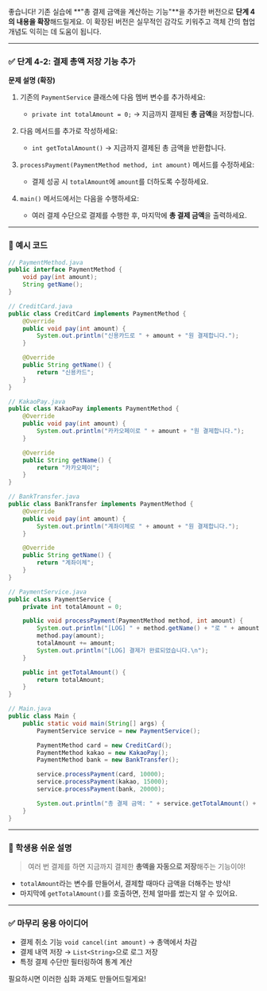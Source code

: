 좋습니다! 기존 실습에 \*\*"총 결제 금액을 계산하는 기능"\*\*을 추가한 버전으로 **단계 4의 내용을 확장**해드릴게요. 이 확장된 버전은 실무적인 감각도 키워주고 객체 간의 협업 개념도 익히는 데 도움이 됩니다.

---

### ✅ 단계 4-2: 결제 총액 저장 기능 추가

**문제 설명 (확장)**

1. 기존의 `PaymentService` 클래스에 다음 멤버 변수를 추가하세요:

   * `private int totalAmount = 0;`
     → 지금까지 결제된 **총 금액**을 저장합니다.

2. 다음 메서드를 추가로 작성하세요:

   * `int getTotalAmount()`
     → 지금까지 결제된 총 금액을 반환합니다.

3. `processPayment(PaymentMethod method, int amount)` 메서드를 수정하세요:

   * 결제 성공 시 `totalAmount`에 `amount`를 더하도록 수정하세요.

4. `main()` 메서드에서는 다음을 수행하세요:

   * 여러 결제 수단으로 결제를 수행한 후, 마지막에 **총 결제 금액**을 출력하세요.

---

### 🔧 예시 코드

```java
// PaymentMethod.java
public interface PaymentMethod {
    void pay(int amount);
    String getName();
}
```

```java
// CreditCard.java
public class CreditCard implements PaymentMethod {
    @Override
    public void pay(int amount) {
        System.out.println("신용카드로 " + amount + "원 결제합니다.");
    }

    @Override
    public String getName() {
        return "신용카드";
    }
}
```

```java
// KakaoPay.java
public class KakaoPay implements PaymentMethod {
    @Override
    public void pay(int amount) {
        System.out.println("카카오페이로 " + amount + "원 결제합니다.");
    }

    @Override
    public String getName() {
        return "카카오페이";
    }
}
```

```java
// BankTransfer.java
public class BankTransfer implements PaymentMethod {
    @Override
    public void pay(int amount) {
        System.out.println("계좌이체로 " + amount + "원 결제합니다.");
    }

    @Override
    public String getName() {
        return "계좌이체";
    }
}
```

```java
// PaymentService.java
public class PaymentService {
    private int totalAmount = 0;

    public void processPayment(PaymentMethod method, int amount) {
        System.out.println("[LOG] " + method.getName() + "로 " + amount + "원 결제를 시작합니다.");
        method.pay(amount);
        totalAmount += amount;
        System.out.println("[LOG] 결제가 완료되었습니다.\n");
    }

    public int getTotalAmount() {
        return totalAmount;
    }
}
```

```java
// Main.java
public class Main {
    public static void main(String[] args) {
        PaymentService service = new PaymentService();

        PaymentMethod card = new CreditCard();
        PaymentMethod kakao = new KakaoPay();
        PaymentMethod bank = new BankTransfer();

        service.processPayment(card, 10000);
        service.processPayment(kakao, 15000);
        service.processPayment(bank, 20000);

        System.out.println("총 결제 금액: " + service.getTotalAmount() + "원");
    }
}
```

---

### 🧠 학생용 쉬운 설명

> 여러 번 결제를 하면 지금까지 결제한 **총액을 자동으로 저장**해주는 기능이야!

* `totalAmount`라는 변수를 만들어서, 결제할 때마다 금액을 더해주는 방식!
* 마지막에 `getTotalAmount()`를 호출하면, 전체 얼마를 썼는지 알 수 있어요.

---

### ✅ 마무리 응용 아이디어

* 결제 취소 기능 `void cancel(int amount)` → 총액에서 차감
* 결제 내역 저장 → `List<String>`으로 로그 저장
* 특정 결제 수단만 필터링하여 통계 계산

필요하시면 이러한 심화 과제도 만들어드릴게요!
